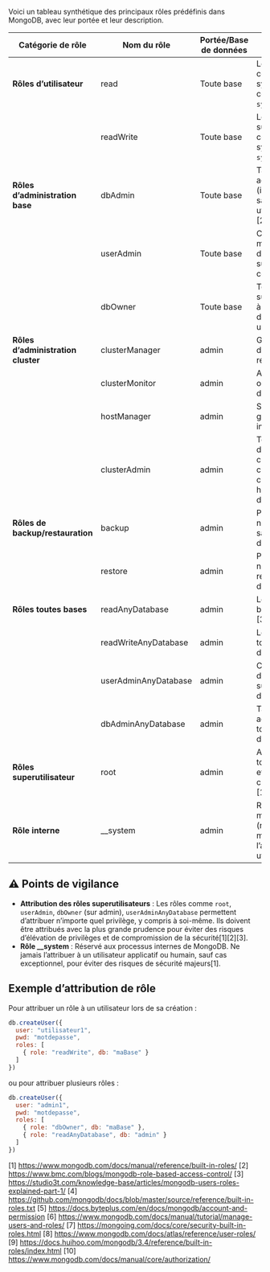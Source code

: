 Voici un tableau synthétique des principaux rôles prédéfinis dans MongoDB, avec leur portée et leur description.

| Catégorie de rôle                  | Nom du rôle            | Portée/Base de données         | Description                                                                                      |
|-------------------------------------|------------------------|-------------------------------|--------------------------------------------------------------------------------------------------|
| **Rôles d’utilisateur**             | read                   | Toute base                    | Lecture sur toutes les collections non-système et la collection `system.js`[1][2][3].            |
|                                     | readWrite              | Toute base                    | Lecture et écriture sur toutes les collections non-système et `system.js`[1][2][3].              |
| **Rôles d’administration base**     | dbAdmin                | Toute base                    | Tâches administratives (index, statistiques), sans gestion des utilisateurs/roles[1][2][3].      |
|                                     | userAdmin              | Toute base                    | Création et modification d’utilisateurs/roles sur la base courante[1][2][3].                     |
|                                     | dbOwner                | Toute base                    | Toutes les actions sur la base (équivaut à readWrite + dbAdmin + userAdmin)[1][2][3].            |
| **Rôles d’administration cluster**  | clusterManager         | admin                         | Gestion/monitoring du cluster (sharding, réplication)[2][3].                                     |
|                                     | clusterMonitor         | admin                         | Accès en lecture aux outils de monitoring du cluster[2][3].                                      |
|                                     | hostManager            | admin                         | Surveillance et gestion des serveurs individuels[2][3].                                          |
|                                     | clusterAdmin           | admin                         | Toutes les actions d’administration du cluster (équivaut à clusterManager + clusterMonitor + hostManager + dropDatabase)[2][3]. |
| **Rôles de backup/restauration**    | backup                 | admin                         | Privilèges nécessaires pour sauvegarder les données[2][3].                                       |
|                                     | restore                | admin                         | Privilèges nécessaires pour restaurer les données[2][3].                                         |
| **Rôles toutes bases**              | readAnyDatabase        | admin                         | Lecture sur toutes les bases de données[2][3].                                                   |
|                                     | readWriteAnyDatabase   | admin                         | Lecture/écriture sur toutes les bases de données[2][3].                                          |
|                                     | userAdminAnyDatabase   | admin                         | Création/modification d’utilisateurs/roles sur toutes les bases de données[2][3].                |
|                                     | dbAdminAnyDatabase     | admin                         | Tâches administratives sur toutes les bases de données[2][3].                                    |
| **Rôles superutilisateur**          | root                   | admin                         | Accès complet à toutes les ressources et opérations du cluster (superuser)[1][2][3].             |
| **Rôle interne**                    | __system               | admin                         | Réservé aux membres du cluster (replica set, mongos). Ne jamais l’attribuer à un utilisateur[1]. |

## ⚠️ Points de vigilance

- **Attribution des rôles superutilisateurs** : Les rôles comme `root`, `userAdmin`, `dbOwner` (sur admin), `userAdminAnyDatabase` permettent d’attribuer n’importe quel privilège, y compris à soi-même. Ils doivent être attribués avec la plus grande prudence pour éviter des risques d’élévation de privilèges et de compromission de la sécurité[1][2][3].
- **Rôle __system** : Réservé aux processus internes de MongoDB. Ne jamais l’attribuer à un utilisateur applicatif ou humain, sauf cas exceptionnel, pour éviter des risques de sécurité majeurs[1].

## Exemple d’attribution de rôle

Pour attribuer un rôle à un utilisateur lors de sa création :

```javascript
db.createUser({
  user: "utilisateur1",
  pwd: "motdepasse",
  roles: [
    { role: "readWrite", db: "maBase" }
  ]
})
```
ou pour attribuer plusieurs rôles :

```javascript
db.createUser({
  user: "admin1",
  pwd: "motdepasse",
  roles: [
    { role: "dbOwner", db: "maBase" },
    { role: "readAnyDatabase", db: "admin" }
  ]
})
```

[1] https://www.mongodb.com/docs/manual/reference/built-in-roles/
[2] https://www.bmc.com/blogs/mongodb-role-based-access-control/
[3] https://studio3t.com/knowledge-base/articles/mongodb-users-roles-explained-part-1/
[4] https://github.com/mongodb/docs/blob/master/source/reference/built-in-roles.txt
[5] https://docs.byteplus.com/en/docs/mongodb/account-and-permission
[6] https://www.mongodb.com/docs/manual/tutorial/manage-users-and-roles/
[7] https://mongoing.com/docs/core/security-built-in-roles.html
[8] https://www.mongodb.com/docs/atlas/reference/user-roles/
[9] https://docs.huihoo.com/mongodb/3.4/reference/built-in-roles/index.html
[10] https://www.mongodb.com/docs/manual/core/authorization/